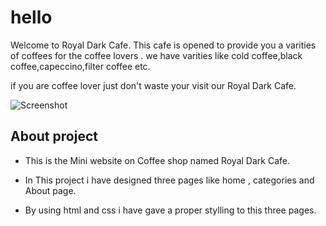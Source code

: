 # hello

Welcome to Royal Dark Cafe.
This cafe is opened to provide you a varities
of coffees for the coffee lovers . we have varities like cold coffee,black coffee,capeccino,filter coffee etc.

if you are coffee lover just don't waste your visit our Royal Dark Cafe.

![Screenshot](/img/cafe.png)

## About project

* This is the Mini website on Coffee shop named Royal Dark Cafe.

* In This project i have designed three pages
like home , categories and About page.

* By using html and css i have gave a proper stylling to this three pages.

